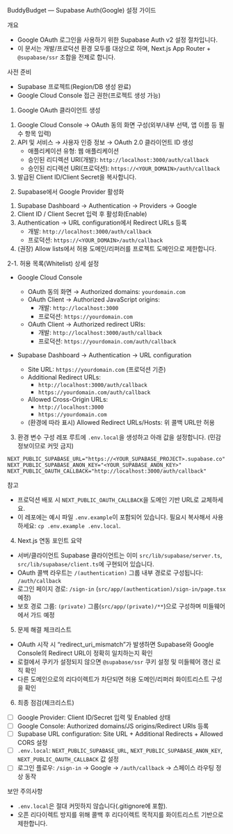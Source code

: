 BuddyBudget — Supabase Auth(Google) 설정 가이드

개요

- Google OAuth 로그인을 사용하기 위한 Supabase Auth v2 설정 절차입니다.
- 이 문서는 개발/프로덕션 환경 모두를 대상으로 하며, Next.js App Router + `@supabase/ssr` 조합을 전제로 합니다.

사전 준비

- Supabase 프로젝트(Region/DB 생성 완료)
- Google Cloud Console 접근 권한(프로젝트 생성 가능)

1. Google OAuth 클라이언트 생성

1) Google Cloud Console → OAuth 동의 화면 구성(외부/내부 선택, 앱 이름 등 필수 항목 입력)
2) API 및 서비스 → 사용자 인증 정보 → OAuth 2.0 클라이언트 ID 생성
   - 애플리케이션 유형: 웹 애플리케이션
   - 승인된 리디렉션 URI(개발): `http://localhost:3000/auth/callback`
   - 승인된 리디렉션 URI(프로덕션): `https://<YOUR_DOMAIN>/auth/callback`
3) 발급된 Client ID/Client Secret을 복사합니다.

2. Supabase에서 Google Provider 활성화

1) Supabase Dashboard → Authentication → Providers → Google
2) Client ID / Client Secret 입력 후 활성화(Enable)
3) Authentication → URL configuration에서 Redirect URLs 등록
   - 개발: `http://localhost:3000/auth/callback`
   - 프로덕션: `https://<YOUR_DOMAIN>/auth/callback`
4) (권장) Allow lists에서 허용 도메인/리퍼러를 프로젝트 도메인으로 제한합니다.

2-1. 허용 목록(Whitelist) 상세 설정

- Google Cloud Console
  - OAuth 동의 화면 → Authorized domains: `yourdomain.com`
  - OAuth Client → Authorized JavaScript origins:
    - 개발: `http://localhost:3000`
    - 프로덕션: `https://yourdomain.com`
  - OAuth Client → Authorized redirect URIs:
    - 개발: `http://localhost:3000/auth/callback`
    - 프로덕션: `https://yourdomain.com/auth/callback`

- Supabase Dashboard → Authentication → URL configuration
  - Site URL: `https://yourdomain.com` (프로덕션 기준)
  - Additional Redirect URLs:
    - `http://localhost:3000/auth/callback`
    - `https://yourdomain.com/auth/callback`
  - Allowed Cross-Origin URLs:
    - `http://localhost:3000`
    - `https://yourdomain.com`
  - (환경에 따라 표시) Allowed Redirect URLs/Hosts: 위 콜백 URL만 허용

3. 환경 변수 구성
   레포 루트에 `.env.local`을 생성하고 아래 값을 설정합니다. (민감정보이므로 커밋 금지)

```
NEXT_PUBLIC_SUPABASE_URL="https://<YOUR_SUPABASE_PROJECT>.supabase.co"
NEXT_PUBLIC_SUPABASE_ANON_KEY="<YOUR_SUPABASE_ANON_KEY>"
NEXT_PUBLIC_OAUTH_CALLBACK="http://localhost:3000/auth/callback"
```

참고

- 프로덕션 배포 시 `NEXT_PUBLIC_OAUTH_CALLBACK`을 도메인 기반 URL로 교체하세요.
- 이 레포에는 예시 파일 `.env.example`이 포함되어 있습니다. 필요시 복사해서 사용하세요: `cp .env.example .env.local`.

4. Next.js 연동 포인트 요약

- 서버/클라이언트 Supabase 클라이언트는 이미 `src/lib/supabase/server.ts`, `src/lib/supabase/client.ts`에 구현되어 있습니다.
- OAuth 콜백 라우트는 `/(authentication)` 그룹 내부 경로로 구성됩니다: `/auth/callback`
- 로그인 페이지 경로: `/sign-in` (`src/app/(authentication)/sign-in/page.tsx` 예정)
- 보호 경로 그룹: `(private)` 그룹(`src/app/(private)/**`)으로 구성하며 미들웨어에서 가드 예정

5. 문제 해결 체크리스트

- OAuth 시작 시 “redirect_uri_mismatch”가 발생하면 Supabase와 Google Console의 Redirect URL이 정확히 일치하는지 확인
- 로컬에서 쿠키가 설정되지 않으면 `@supabase/ssr` 쿠키 설정 및 미들웨어 갱신 로직 확인
- 다른 도메인으로의 리다이렉트가 차단되면 허용 도메인/리퍼러 화이트리스트 구성을 확인

6. 최종 점검(체크리스트)

- [ ] Google Provider: Client ID/Secret 입력 및 Enabled 상태
- [ ] Google Console: Authorized domains/JS origins/Redirect URIs 등록
- [ ] Supabase URL configuration: Site URL + Additional Redirects + Allowed CORS 설정
- [ ] `.env.local`: `NEXT_PUBLIC_SUPABASE_URL`, `NEXT_PUBLIC_SUPABASE_ANON_KEY`, `NEXT_PUBLIC_OAUTH_CALLBACK` 값 설정
- [ ] 로그인 플로우: `/sign-in` → Google → `/auth/callback` → 스페이스 라우팅 정상 동작

보안 주의사항

- `.env.local`은 절대 커밋하지 않습니다(.gitignore에 포함).
- 오픈 리다이렉트 방지를 위해 콜백 후 리다이렉트 목적지를 화이트리스트 기반으로 제한합니다.
